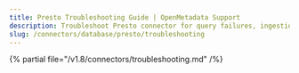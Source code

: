 ```yaml
---
title: Presto Troubleshooting Guide | OpenMetadata Support
description: Troubleshoot Presto connector for query failures, ingestion errors, or unsupported schema configurations.
slug: /connectors/database/presto/troubleshooting
---
```


{% partial file="/v1.8/connectors/troubleshooting.md" /%}
